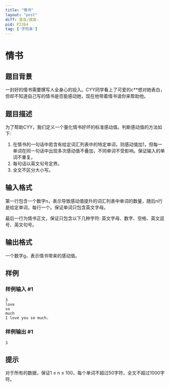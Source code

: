 ```yaml
---
title: "情书"
layout: "post"
diff: 普及/提高-
pid: P2264
tag: ['字符串']
---
```

# 情书
## 题目背景

一封好的情书需要撰写人全身心的投入。CYY同学看上了可爱的c**想对她表白，但却不知道自己写的情书是否能感动她，现在他带着情书请你来帮助他。


## 题目描述

为了帮助CYY，我们定义一个量化情书好坏的标准感动值。判断感动值的方法如下:

1. 在情书的一句话中若含有给定词汇列表中的特定单词，则感动值加1，但每一单词在同一句话中出现多次感动值不叠加，不同单词不受影响。保证输入的单词不重复。
2. 每句话以英文句号定界。
3. 全文不区分大小写。

## 输入格式

第一行包含一个数字n，表示导致感动值提升的词汇列表中单词的数量，随后n行是给定单词，每行一个。保证单词只包含英文字母。

最后一行为情书正文，保证只包含以下几种字符: 英文字母、数字、空格、英文逗号、英文句号。

## 输出格式

一个数字g，表示情书带来的感动值。

## 样例

### 样例输入 #1
```
3
love
so
much
I love you so much.

```
### 样例输出 #1
```
3
```
## 提示

对于所有的数据，保证1 ≤ n ≤ 100，每个单词不超过50字符，全文不超过1000字符。

